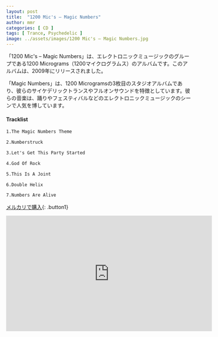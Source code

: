 ```yaml
---
layout: post
title:  "1200 Mic's – Magic Numbers"
author: mmr
categories: [ CD ]
tags: [ Trance, Psychedelic ]
image: ../assets/images/1200 Mic's – Magic Numbers.jpg
---
```


「1200 Mic's – Magic Numbers」は、エレクトロニックミュージックのグループである1200 Micrograms（1200マイクログラムス）のアルバムです。このアルバムは、2009年にリリースされました。

「Magic Numbers」は、1200 Microgramsの3枚目のスタジオアルバムであり、彼らのサイケデリックトランスやフルオンサウンドを特徴としています。彼らの音楽は、踊りやフェスティバルなどのエレクトロニックミュージックのシーンで人気を博しています。

#### Tracklist
```md
1.The Magic Numbers Theme

2.Numberstruck

3.Let's Get This Party Started

4.God Of Rock

5.This Is A Joint

6.Double Helix

7.Numbers Are Alive
```

[メルカリで購入](https://jp.mercari.com/item/m59821579100?afid=6142608987){: .button1}

<iframe width="560" height="315" src="https://www.youtube.com/embed/_u0ip7-HNyU?si=s4wCylQ3ypEhAjDM" title="YouTube video player" frameborder="0" allow="accelerometer; autoplay; clipboard-write; encrypted-media; gyroscope; picture-in-picture; web-share" referrerpolicy="strict-origin-when-cross-origin" allowfullscreen></iframe>